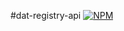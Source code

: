 #dat-registry-api
[![NPM](https://nodei.co/npm/dat-registry-api.png)](https://nodei.co/npm/dat-registry-api/)
